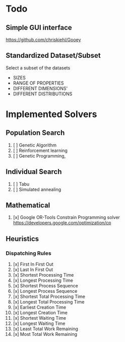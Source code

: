 # Todo
## Simple GUI interface
https://github.com/chriskiehl/Gooey

## Standardized Dataset/Subset 
Select a subset of the datasets 
- SIZES
- RANGE OF PROPERTIES
- DIFFERENT DIMENSIONS'
- DIFFERENT DISTRIBUTIONS

# Implemented Solvers




## Population Search

1. [ ] Genetic Algorithm 
2. [ ] Reinforcement learning 
3. [ ] Genetic Programming,

## Individual Search
1. [ ] Tabu  
2. [ ] Simulated annealing


## Mathematical
1. [x] Google OR-Tools Constrain Programming solver
https://developers.google.com/optimization/cp

## Heuristics
### Dispatching Rules
1. [x] First In First Out
2. [x] Last In First Out             
3. [x] Shortest Processing Time
4. [x] Longest Processing Time       
5. [x] Shortest Process Sequence     
6. [x] Longest Process Sequence      
7. [x] Shortest Total Processing Time
8. [x] Longest Total Processing Time 
9. [x] Earliest Creation Time        
10. [x] Longest Creation Time         
11. [x] Shortest Waiting Time         
12. [x] Longest Waiting Time          
13. [x] Least Total Work Remaining    
14. [x] Most Total Work Remaining     
